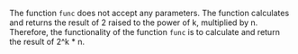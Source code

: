 The function `func` does not accept any parameters. The function calculates and returns the result of 2 raised to the power of k, multiplied by n. Therefore, the functionality of the function `func` is to calculate and return the result of 2^k * n.